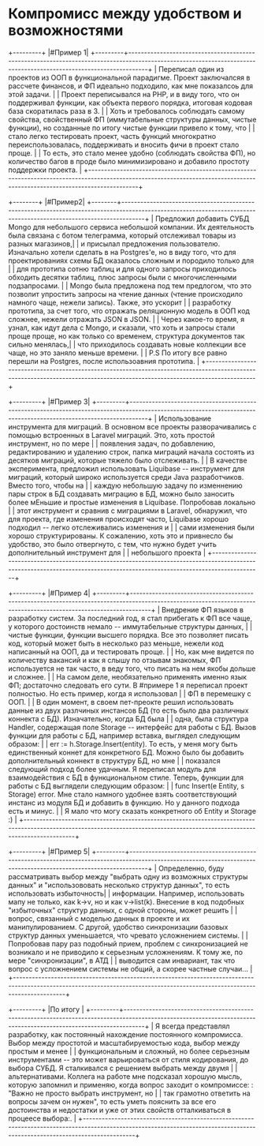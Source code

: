 # Компромисс между удобством и возможностями

+---------+
|#Пример 1|
+---------+------------------------------------------------------------------------------------------------------------------------------------------------------------------+
|    Переписал один из проектов из ООП в функциональной парадигме. Проект заключалсяя в рассчете финансов, и ФП идеально подходило, как мне показалсоь для этой задачи.      |
| Проект переписывался на PHP, и в виду того, что он поддерживал функции, как объекта первого порядка, итоговая кодовая база скоратилась раза в 3.                           |
| Хоть и требовалось соблюдать самому свойства, свойственный ФП (иммутабельные структуры данных, чистые функции), но созданные по итогу чистые функции привело к тому, что   |
| стало легко тестировать проект, часть функций многократно переиспользовалась, поддерживать и вносить фичи в проект стало проще.                                            |
| То есть, это стало менее удобно (соблюдать свойства ФП), но количество багов в проде было минимизировано и добавило простоту поддержки проекта.                            |
+----------------------------------------------------------------------------------------------------------------------------------------------------------------------------+


+--------+
|#Пример2|
+--------+-------------------------------------------------------------------------------------------------------------------------------------------------------------------+
|    Предложил добавить СУБД Mongo для небольшого сервиса небольшой компании. Их деятельность была связана с ботом телеграмма, который отслеживал товары из разных магазинов,|
| и присылал предложения пользователю. Изначально хотели сделать в на Postgres'e, но в виду того, что для проектированиях схемы БД оказалось сложным и породило только для   |
| для прототипа сотню таблиц и для одного запросы приходилось обходить десятки таблиц, плюс запросы были с многочисленными подзапросами.                                     |
|    Mongo была предложена под тем предлогом, что это позволит упростить запросы на чтение данных (чтение происходило намного чаще, нежели запись). Также, это ускорит       |
| разработку прототипа, за счет того, что отражать реляционную модель в ООП код сложнее, нежели отражать JSON в JSON.                                                        | 
| Через какое-то время, я узнал, как идут дела с Mongo, и сказали, что хоть и запросы стали проще проще, но как только со временем, структура документов так сильно менялась,|
| что приходилось создавать новые коллекции все чаще, но это заняло меньше времени.                                                                                          |
| P.S По итогу все равно перешли на Postgres, после использоавния прототипа.                                                                                                 |
+----------------------------------------------------------------------------------------------------------------------------------------------------------------------------+

+---------+
|#Пример 3|
+---------+------------------------------------------------------------------------------------------------------------------------------------------------------------------+
|    Использование инструмента для миграций. В основном все проекты разворачивались с помощью встроенных в Laravel миграций. Это, хоть простой инструмент, но по мере        |
| появления задач, по добавлению, редактированию и удалению строк, папка миграций начала состоять из десятков миграций, которые тяжело было отслеживать.                     |
|    В качестве эксперимента, предложил использовать Liquibase -- инструмент для миграций, который широко используется среди Java разработчиков. Вместо того, чтобы на       |
| каждую небольшую задачу по изменнению пары строк в БД создавать миграцию в БД, можно было заносить более мЕньшие и простые изменения в Liquibase. Попробовав локально      |
| этот инструмент и сравнив с миграциями в Laravel, обнаружил, что для проекта, где изменения происходят часто, Liquibase хорошо подходил -- легко отслеживались изменения и |
| сами изменения были хорошо структурированы. К сожалению, хоть это и привнесло бы удобство, это было отвергнуто, с тем, что нужно будет учить дополнительный инструмент для |
| небольшого проекта                                                                                                                                                         |
+----------------------------------------------------------------------------------------------------------------------------------------------------------------------------+


+---------+
|#Пример 4|
+---------+------------------------------------------------------------------------------------------------------------------------------------------------------------------+
|    Внедрение ФП языков в разработку систем. За последний год, я стал прибегать к ФП все чаще, у которого достоинств немало -- иммутабельные структуры данных,              | 
| чистые функции, функции высшего порядка. Все это позволяет писать код, который может быть в несколько раз меньше, нежели код написанный на ООП, да и тестировать проще.    |
| Но, как мне видется по количеству вакансий и как я слышу по отзывам знакомых, ФП используется не так часто, в веду того, что писать на нем якобы дольше и сложнее.         |
| На самом деле, необязательно применять именно язык ФП; достаточно следовать его сути. В #примере 1 я переписал проект полностью. Но есть пример, когда я использовал       |
| ФП в перемешку с ООП.                                                                                                                                                      |
|    В один момент, в своем пет-преокте решил использовать данные из двух разлчиных инстансов БД (то есть было два различных коннекта с БД). Изначательно, когда БД была     |
| одна, была структура Handler, содержащая поле Storage -- интерфейс для работы с БД. Вызов функции для работы с БД, например вставка, выглядел следующим образом:           |
| err := h.Storage.Insert(entity). То есть, у меня могу быть единственный коннет для конкретного БД. Можно было бы добавить дополнительный коннект в структуру БД, но мне    |
| показался следующий подход более удачным. Я переписал модуль для взаимодействия с БД в функциональном стиле. Теперь, функции для работы с БД выглядели следующим образом:  |
| func Insert(e Entity, s Storage) error. Мне стало намного удобнее взять соответствующий инстанс из модуля БД и добавить в функцию. Но у данного подхода есть и минус.      |
| Я мало что могу сказать конкретного об Entity и Storage :)                                                                                                                 |
+----------------------------------------------------------------------------------------------------------------------------------------------------------------------------+

+---------+
|#Пример 5|
+---------+------------------------------------------------------------------------------------------------------------------------------------------------------------------+
|    Определенно, буду рассматривать выбор между "выбрать одну из возможных структуры данных" и "использововать несколько структур данных", то есть использовать избыточность| 
| информации. Например, использовать мапу не только, как k->v, но и как v->list(k). Внесение в код подобных "избыточных" структур данных, с одной стороны, может решить      |
| вопрос, связанный с моделью данных в проекте и их манипулированием. С другой, удобство синхронизации базовых структур данных уменьшается, что чревато усложнением системы. |
|     Попробовав пару раз подобный прием, проблем с синхронизацией не возникало и не приводило к серьезным усложнениям. К тому же, по мере "синхронизации", в АТД            |
| выводится сам инвариант, так что вопрос с усложнением системы не общий, а скорее частные случаи...                                                                         |
+----------------------------------------------------------------------------------------------------------------------------------------------------------------------------+

+---------+
|По итогу |
+---------+------------------------------------------------------------------------------------------------------------------------------------------------------------------+
|    Я всегда представлял разработку, как постоянный нахождение постоянного компромисса. Выбор между простотой и масштабируемостью кода, выбор между простым и менее         |
| функциональным и сложный, но более серьезным инструментами -- это может варьироваться от стиля кодирования, до выбора СУБД. Я сталкивался с решением выбрать между двумя   |
| альтернативами. Коллега на работе мне подсказал хорошую мысль, которую запомнил и применяю, когда вопрос заходит о компромиссе: : "Важно не просто выбрать инструмент, но  |
| так грамотно ответить на вопросы зачем он нужен", то есть уметь пояснить за все его достоинства и недостатки и уже от этих свойств отталкиваться в процеесе выбора:.       |
+----------------------------------------------------------------------------------------------------------------------------------------------------------------------------+
